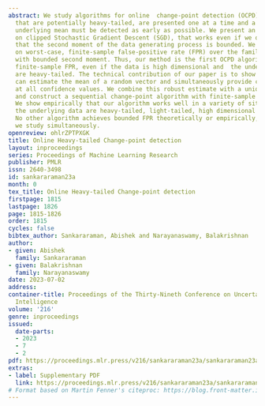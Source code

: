 ```yaml
---
abstract: We study algorithms for online  change-point detection (OCPD), where samples
  that are potentially heavy-tailed, are presented one at a time and a change in the
  underlying mean must be detected as early as possible. We present an algorithm based
  on clipped Stochastic Gradient Descent (SGD), that works even if we only assume
  that the second moment of the data generating process is bounded. We derive guarantees
  on worst-case, finite-sample false-positive rate (FPR) over the family of all distributions
  with bounded second moment. Thus, our method is the first OCPD algorithm that guarantees
  finite-sample FPR, even if the data is high dimensional and  the underlying distributions
  are heavy-tailed. The technical contribution of our paper is to show that clipped-SGD
  can estimate the mean of a random vector and simultaneously provide confidence bounds
  at all confidence values. We combine this robust estimate with a union bound argument
  and construct a sequential change-point algorithm with finite-sample FPR guarantees.
  We show empirically that our algorithm works well in a variety of situations, whether
  the underlying data are heavy-tailed, light-tailed, high dimensional or discrete.
  No other algorithm achieves bounded FPR theoretically or empirically, over all settings
  we study simultaneously.
openreview: ohlrZPTPXGK
title: Online Heavy-tailed Change-point detection
layout: inproceedings
series: Proceedings of Machine Learning Research
publisher: PMLR
issn: 2640-3498
id: sankararaman23a
month: 0
tex_title: Online Heavy-tailed Change-point detection
firstpage: 1815
lastpage: 1826
page: 1815-1826
order: 1815
cycles: false
bibtex_author: Sankararaman, Abishek and Narayanaswamy, Balakrishnan
author:
- given: Abishek
  family: Sankararaman
- given: Balakrishnan
  family: Narayanaswamy
date: 2023-07-02
address:
container-title: Proceedings of the Thirty-Nineth Conference on Uncertainty in Artificial
  Intelligence
volume: '216'
genre: inproceedings
issued:
  date-parts:
  - 2023
  - 7
  - 2
pdf: https://proceedings.mlr.press/v216/sankararaman23a/sankararaman23a.pdf
extras:
- label: Supplementary PDF
  link: https://proceedings.mlr.press/v216/sankararaman23a/sankararaman23a-supp.pdf
# Format based on Martin Fenner's citeproc: https://blog.front-matter.io/posts/citeproc-yaml-for-bibliographies/
---
```


